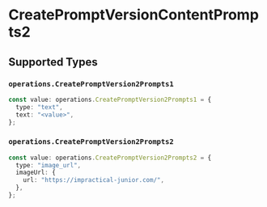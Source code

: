 # CreatePromptVersionContentPrompts2


## Supported Types

### `operations.CreatePromptVersion2Prompts1`

```typescript
const value: operations.CreatePromptVersion2Prompts1 = {
  type: "text",
  text: "<value>",
};
```

### `operations.CreatePromptVersion2Prompts2`

```typescript
const value: operations.CreatePromptVersion2Prompts2 = {
  type: "image_url",
  imageUrl: {
    url: "https://impractical-junior.com/",
  },
};
```

